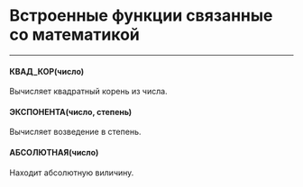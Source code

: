 # Встроенные функции связанные со математикой
---

#### КВАД_КОР(число)
Вычисляет квадратный корень из числа.

#### ЭКСПОНЕНТА(число, степень)
Вычисляет возведение в степень.

#### АБСОЛЮТНАЯ(число)
Находит абсолютную виличину.